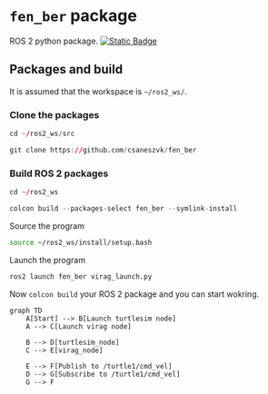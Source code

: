 # `fen_ber` package
ROS 2 python package.  [![Static Badge](https://img.shields.io/badge/ROS_2-Humble-34aec5)](https://docs.ros.org/en/humble/)
## Packages and build

It is assumed that the workspace is `~/ros2_ws/`.

### Clone the packages
``` r
cd ~/ros2_ws/src
```
``` r
git clone https://github.com/csaneszvk/fen_ber
```

### Build ROS 2 packages
``` r
cd ~/ros2_ws
```
``` r
colcon build --packages-select fen_ber --symlink-install
```

Source the program
``` bash
source ~/ros2_ws/install/setup.bash
```

Launch the program
``` r
ros2 launch fen_ber virag_launch.py
```
Now `colcon build` your ROS 2 package and you can start wokring.
```mermaid
graph TD
    A[Start] --> B[Launch turtlesim node]
    A --> C[Launch virag node]
    
    B --> D[turtlesim_node]
    C --> E[virag_node]

    E --> F[Publish to /turtle1/cmd_vel]
    D --> G[Subscribe to /turtle1/cmd_vel]
    G --> F
```